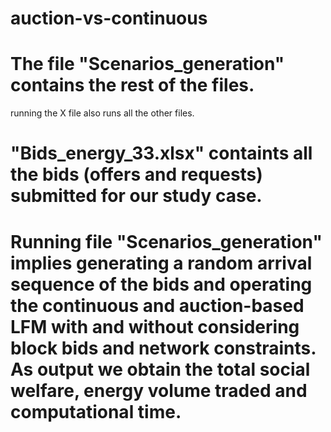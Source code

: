 # auction-vs-continuous

# The file "Scenarios_generation" contains the rest of the files. 

running the X file also runs all the other files. 

# "Bids_energy_33.xlsx" containts all the bids (offers and requests) submitted for our study case.

# Running file "Scenarios_generation" implies generating a random arrival sequence of the bids and operating the continuous and auction-based LFM with and without considering block bids and network constraints. As output we obtain the total social welfare, energy volume traded and computational time.

  
